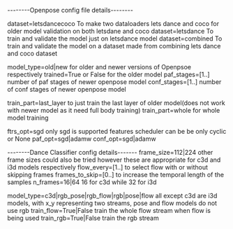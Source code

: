 --------Openpose config file details--------

dataset=letsdancecoco To make two dataloaders lets dance and coco for older model validation on both letsdane and coco
dataset=letsdance To train and validate the model just on letsdance model
dataset=combined To train and validate the model on a dataset made from combining lets dance and coco dataset

model_type=old|new
for older and newer versions of Openpsoe respectively
trained=True or False for the older model
paf_stages=[1..] number of paf stages of newer openpose model
conf_stages=[1..] number of conf stages of newer openpose model

train_part=last_layer to just train the last layer of older model(does not work with newer model as it need full body training)
train_part=whole for whole model training

ftrs_opt=sgd only sgd is supported
features scheduler can be be only cyclic or None
paf_opt=sgd|adamw
conf_opt=sgd|adamw


--------Dance Classifier config details-------
frame_size=112|224 other frame sizes could also be tried however these are appropriate for c3d and i3d models respectively
flow_every=[1..] to select flow with or without skipping frames
frames_to_skip=[0..] to increase the temporal length of the samples
n_frames=16|64 16 for c3d while 32 for i3d

model_type=c3d|rgb_pose|rgb_flow|rgb|pose|flow all except c3d are i3d models, with x_y representing two streams, pose and flow models do not use rgb
train_flow=True|False train the whole flow stream when flow is being used
train_rgb=True|False train the rgb stream 









